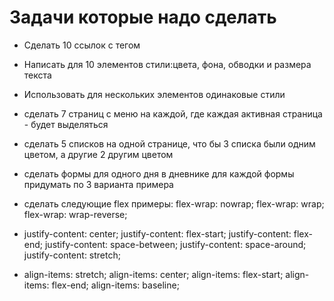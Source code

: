 # Задачи которые надо сделать

+ Сделать 10 ссылок с тегом <a>
+ Написать для 10 элементов стили:цвета, фона, обводки и размера текста
+ Использовать для нескольких элементов одинаковые стили

+ сделать 7 страниц с меню на каждой, 
где каждая активная страница - будет выделяться 
+ сделать 5 списков на одной странице, что бы 3 списка были одним цветом, 
а другие 2 другим цветом
+ сделать формы для одного дня в дневнике для каждой формы придумать по 3 варианта примера
- сделать следующие flex примеры:
  flex-wrap: nowrap;
  flex-wrap: wrap;
  flex-wrap: wrap-reverse;

- justify-content: center;
  justify-content: flex-start;
  justify-content: flex-end;
  justify-content: space-between;
  justify-content: space-around;
  justify-content: stretch;

 - align-items: stretch;
align-items: center;
align-items: flex-start;
align-items: flex-end;
align-items: baseline;